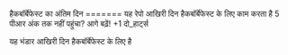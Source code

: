 हैकबॉर्बेफेस्ट का अंतिम दिन
======= यह रेपो आखिरी दिन हैकबॉर्बेफेस्ट के लिए काम करता है 5 पीआर अंक तक नहीं पहुंचा? आगे बढ़ें! +1 दो_हार्ट्स

यह भंडार आखिरी दिन हैकबॉर्बेफेस्ट के लिए है
